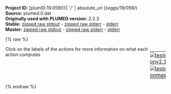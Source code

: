 **Project ID:** [plumID:19.059]({{ '/' | absolute_url }}eggs/19/059/)  
**Source:** plumed.0.dat  
**Originally used with PLUMED version:** 2.2.3  
**Stable:** [zipped raw stdout](plumed.0.dat.plumed.stdout.txt.zip) - [zipped raw stderr](plumed.0.dat.plumed.stderr.txt.zip) - [stderr](plumed.0.dat.plumed.stderr)  
**Master:** [zipped raw stdout](plumed.0.dat.plumed_master.stdout.txt.zip) - [zipped raw stderr](plumed.0.dat.plumed_master.stderr.txt.zip) - [stderr](plumed.0.dat.plumed_master.stderr)  

{% raw %}
<div style="width: 100%; float:left">
<div style="width: 90%; float:left" id="value_details_data/plumed.0.dat"> Click on the labels of the actions for more information on what each action computes </div>
<div style="width: 10%; float:left"><table><tr><td style="padding:1px"><a href="plumed.0.dat.plumed.stderr"><img src="https://img.shields.io/badge/v2.10-passing-green.svg" alt="tested onv2.10" /></a></td></tr><tr><td style="padding:1px"><a href="plumed.0.dat.plumed_master.stderr"><img src="https://img.shields.io/badge/master-passing-green.svg" alt="tested onmaster" /></a></td></tr></table></div></div>
<pre style="width=97%;">
<span style="color:blue" class="comment">#RESTART</span>
<span id="data/plumed.0.datplumed_be-common.dat_short"><span class="plumedtooltip" style="color:green">INCLUDE<span class="right">Includes an external input file, similar to #include in C preprocessor. <a href="https://www.plumed.org/doc-master/user-doc/html/_i_n_c_l_u_d_e.html">More details</a>. Show <a class="toggler" href='javascript:;' onclick='toggleDisplay("data/plumed.0.datplumed_be-common.dat");'>included file</a><i></i></span></span> <span class="plumedtooltip">FILE<span class="right">file to be included<i></i></span></span>=<a class="toggler" href='javascript:;' onclick='toggleDisplay("data/plumed.0.datplumed_be-common.dat");'>plumed_be-common.dat</a>
</span><span id="data/plumed.0.datplumed_be-common.dat_long" style="display:none;"><span style="color:blue" class="comment"># The command:
</span><span class="toggler" style="color:red" onclick='toggleDisplay("data/plumed.0.datplumed_be-common.dat")'># INCLUDE FILE=plumed_be-common.dat
</span><span style="color:blue" class="comment"># ensures PLUMED loads the contents of the file called plumed_be-common.dat</span>
<span style="color:blue" class="comment"># The contents of this file are shown below (click the red comment to hide them).</span>
<span style="color:blue" class="comment">#RESTART</span>
<span style="color:blue" class="comment"># randomize the exchange (not between consecutive indeces, here just 2 replicas, so it is not relevant)</span>
<span style="display:none;" id="data/plumed.0.datplumed_be-common.dat">The INCLUDE action with label <b>plumed_be-common.dat</b> calculates something</span><span class="plumedtooltip" style="color:green">RANDOM_EXCHANGES<span class="right">Set random pattern for exchanges. <a href="https://www.plumed.org/doc-master/user-doc/html/_r_a_n_d_o_m__e_x_c_h_a_n_g_e_s.html" style="color:green">More details</a><i></i></span></span>
<span style="color:blue" class="comment"># set up the two torsion collective variables </span>
<span style="color:blue" class="comment"># omega (use cv1 so it will be compatible with the METAGUI analysis plugin)</span>
<span style="display:none;" id="data/plumed.0.dat">The RANDOM_EXCHANGES action with label <b></b> calculates something</span><b name="data/plumed.0.datcv1" onclick='showPath("data/plumed.0.dat","data/plumed.0.datcv1","data/plumed.0.datcv1","black")'>cv1</b><span style="display:none;" id="data/plumed.0.datcv1">The TORSION action with label <b>cv1</b> calculates the following quantities:<table  align="center" frame="void" width="95%" cellpadding="5%"><tr><td width="5%"><b> Quantity </b>  </td><td width="5%"><b> Type </b>  </td><td><b> Description </b> </td></tr><tr><td width="5%">cv1</td><td width="5%"><font color="black">scalar</font></td><td>the TORSION involving these atoms</td></tr></table></span>: <span class="plumedtooltip" style="color:green">TORSION<span class="right">Calculate a torsional angle. <a href="https://www.plumed.org/doc-master/user-doc/html/_t_o_r_s_i_o_n.html" style="color:green">More details</a><i></i></span></span> <span class="plumedtooltip">ATOMS<span class="right">the four atoms involved in the torsional angle<i></i></span></span>=19,40,42,45
<span style="color:blue" class="comment"># psi (use cv2 so it will be compatible with the METAGUI analysis plugin)</span>
<b name="data/plumed.0.datcv2" onclick='showPath("data/plumed.0.dat","data/plumed.0.datcv2","data/plumed.0.datcv2","black")'>cv2</b><span style="display:none;" id="data/plumed.0.datcv2">The TORSION action with label <b>cv2</b> calculates the following quantities:<table  align="center" frame="void" width="95%" cellpadding="5%"><tr><td width="5%"><b> Quantity </b>  </td><td width="5%"><b> Type </b>  </td><td><b> Description </b> </td></tr><tr><td width="5%">cv2</td><td width="5%"><font color="black">scalar</font></td><td>the TORSION involving these atoms</td></tr></table></span>: <span class="plumedtooltip" style="color:green">TORSION<span class="right">Calculate a torsional angle. <a href="https://www.plumed.org/doc-master/user-doc/html/_t_o_r_s_i_o_n.html" style="color:green">More details</a><i></i></span></span> <span class="plumedtooltip">ATOMS<span class="right">the four atoms involved in the torsional angle<i></i></span></span>=41,45,53,55

<span style="color:blue"># --- End of included input --- </span></span><br/><span style="color:blue" class="comment">#METAD activates metadynamics</span>
<span style="color:blue" class="comment">#ARG indicates variables to enhance (omega &amp; psi)</span>
<span style="color:blue" class="comment">#PACE indicates frequency of Gaussian deposition is 1000 time step (2ps)</span>
<span style="color:blue" class="comment">#HEIGHT indicates that height of the Gaussians is 0.2 kJ/mol</span>
<span style="color:blue" class="comment">#SIGMA indicates the width of the Gaussians on the biased cv, respectively</span>
<br/><span id="data/plumed.0.datdefbe_short"><b name="data/plumed.0.datbe" onclick='showPath("data/plumed.0.dat","data/plumed.0.datbe","data/plumed.0.datbe","black")'>be</b><span style="display:none;" id="data/plumed.0.datbe">The METAD action with label <b>be</b> calculates the following quantities:<table  align="center" frame="void" width="95%" cellpadding="5%"><tr><td width="5%"><b> Quantity </b>  </td><td width="5%"><b> Type </b>  </td><td><b> Description </b> </td></tr><tr><td width="5%">be.bias</td><td width="5%"><font color="black">scalar</font></td><td>the instantaneous value of the bias potential</td></tr></table></span>: <span class="plumedtooltip" style="color:green">METAD<span class="right">Used to performed metadynamics on one or more collective variables. This action has <a class="toggler" href='javascript:;' onclick='toggleDisplay("data/plumed.0.datdefbe");'>hidden defaults</a>. <a href="https://www.plumed.org/doc-master/user-doc/html/_m_e_t_a_d.html">More details</a><i></i></span></span> <span class="plumedtooltip">ARG<span class="right">the labels of the scalars on which the bias will act<i></i></span></span>=<b name="data/plumed.0.datcv1">cv1</b> <span class="plumedtooltip">PACE<span class="right">the frequency for hill addition<i></i></span></span>=1000 <span class="plumedtooltip">HEIGHT<span class="right">the heights of the Gaussian hills<i></i></span></span>=0.2 <span class="plumedtooltip">SIGMA<span class="right">the widths of the Gaussian hills<i></i></span></span>=0.17
</span><span id="data/plumed.0.datdefbe_long" style="display:none;"><b name="data/plumed.0.datbe" onclick='showPath("data/plumed.0.dat","data/plumed.0.datbe","data/plumed.0.datbe","black")'>be</b>: <span class="plumedtooltip" style="color:green">METAD<span class="right">Used to performed metadynamics on one or more collective variables. This action uses the <a class="toggler" href='javascript:;' onclick='toggleDisplay("data/plumed.0.datdefbe");'>defaults shown here</a>. <a href="https://www.plumed.org/doc-master/user-doc/html/_m_e_t_a_d.html">More details</a><i></i></span></span> <span class="plumedtooltip">ARG<span class="right">the labels of the scalars on which the bias will act<i></i></span></span>=<b name="data/plumed.0.datcv1">cv1</b> <span class="plumedtooltip">PACE<span class="right">the frequency for hill addition<i></i></span></span>=1000 <span class="plumedtooltip">HEIGHT<span class="right">the heights of the Gaussian hills<i></i></span></span>=0.2 <span class="plumedtooltip">SIGMA<span class="right">the widths of the Gaussian hills<i></i></span></span>=0.17  <span class="plumedtooltip">FILE<span class="right"> a file in which the list of added hills is stored<i></i></span></span>=HILLS
</span><br/><span style="color:blue" class="comment">#print in other file the values of the CVS and the bias potential</span>
<span style="color:blue" class="comment">#STRIDE frequency of output</span>
<span style="color:blue" class="comment">#ARG things to print, omega, psi</span>
<span style="color:blue" class="comment">#FILE, name of the file to output; COLVAR</span>
<br/><span class="plumedtooltip" style="color:green">PRINT<span class="right">Print quantities to a file. <a href="https://www.plumed.org/doc-master/user-doc/html/_p_r_i_n_t.html" style="color:green">More details</a><i></i></span></span> <span class="plumedtooltip">STRIDE<span class="right"> the frequency with which the quantities of interest should be output<i></i></span></span>=500 <span class="plumedtooltip">ARG<span class="right">the labels of the values that you would like to print to the file<i></i></span></span>=<b name="data/plumed.0.datcv1">cv1</b>,<b name="data/plumed.0.datcv2">cv2</b> <span class="plumedtooltip">FILE<span class="right">the name of the file on which to output these quantities<i></i></span></span>=COLVAR
</pre>
{% endraw %}
